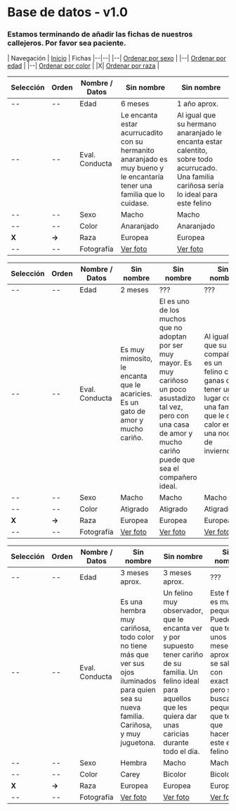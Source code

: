 # Base de datos - v1.0

### Estamos terminando de añadir las fichas de nuestros callejeros. Por favor sea paciente.

| Navegación
| [Inicio](http://beta.callejerosdelepe.org/database) | Fichas
|--|--|
|--| [Ordenar por sexo](http://beta.callejerosdelepe.org/database/order/sex) |
|--| [Ordenar por edad](http://beta.callejerosdelepe.org/database/order/age) |
|--| [Ordenar por color](http://beta.callejerosdelepe.org/database/order/color) |
|X| [Ordenar por raza](http://beta.callejerosdelepe.org/database/order/raza) |

| Selección| Orden | Nombre / Datos | Sin nombre | Sin nombre |
|--|--|--|--|--|
|--|--| Edad | 6 meses | 1 año aprox. |
|--|--| Eval. Conducta | Le encanta estar acurrucadito con su hermanito anaranjado es muy bueno y le encantaría tener una familia que lo cuidase. |Al igual que su hermano anaranjado le encanta estar calentito, sobre todo acurrucado. Una familia cariñosa sería lo ideal para este felino|
|--|--| Sexo | Macho | Macho |
|--|--| Color | Anaranjado | Anaranjado|
|**X**|**->**| Raza | Europea | Europea |
|--|--| Fotografía | [Ver foto](https://raw.githubusercontent.com/callejerosdelepe/database/main/img_db/oranged/oranged1.jpeg) | [Ver foto](https://raw.githubusercontent.com/callejerosdelepe/database/main/img_db/oranged/oranged2.jpeg) |



| Selección| Orden | Nombre / Datos | Sin nombre | Sin nombre | Sin nombre |
|--|--|--|--|--|--|
|--|--| Edad | 2 meses | ??? | ??? |
|--|--| Eval. Conducta | Es muy mimosito, le encanta que le acaricies. Es un gato de amor y mucho cariño. | El es uno de los muchos que no adoptan por ser muy mayor. Es muy cariñoso un poco asustadizo tal vez, pero con una casa de amor y mucho cariño puede que sea el compañero ideal. | Al igual que su compañero es un felino con ganas de tener un lugar con una familia que le de calor en una noche de invierno. |
|--|--| Sexo | Macho | Macho | Macho |
|--|--| Color | Atigrado | Atigrado | Atigrado |
|**X**|**->**| Raza | Europea | Europea | Europea |
|--|--| Fotografía | [Ver foto](https://raw.githubusercontent.com/callejerosdelepe/database/main/img_db/tigrered/atigrered1.jpeg) | [Ver foto](https://raw.githubusercontent.com/callejerosdelepe/database/main/img_db/tigrered/cofito1.jpeg) | [Ver foto](https://raw.githubusercontent.com/callejerosdelepe/database/main/img_db/tigrered/cofito2.jpeg) |


| Selección| Orden | Nombre / Datos | Sin nombre | Sin nombre | Sin nombre |
|--|--|--|--|--|--|
|--|--| Edad | 3 meses aprox. | 3 meses aprox. | ??? |
|--|--| Eval. Conducta | Es una hembra muy cariñosa, todo color no tiene más que ver sus ojos iluminados para quien sea su nueva familia. Cariñosa, y muy juguetona. | Un felino muy observador, que le encanta ver y por supuesto tener cariño de su familia. Un felino ideal para aquellos que les quiera dar unas caricias durante todo el día. | Este felino es muy pequeñito. Puede que tenga unos 2 meses aprox. No se sabe con exactitud, pero si buscas un pequeñin que te de que hacer, este es tu felino.|
|--|--| Sexo | Hembra | Macho | Macho |
|--|--| Color | Carey | Bicolor | Bicolor |
|**X**|**->**| Raza | Europea | Europea | Europea |
|--|--| Fotografía | [Ver foto](https://raw.githubusercontent.com/callejerosdelepe/database/main/img_db/unspecified/carey1.jpeg) | [Ver foto](https://raw.githubusercontent.com/callejerosdelepe/database/main/img_db/unspecified/blackwhite2.jpeg) | [Ver foto](https://raw.githubusercontent.com/callejerosdelepe/database/main/img_db/unspecified/blackwhite2.jpeg) |
